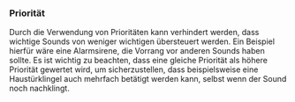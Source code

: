 ﻿### Priorität

Durch die Verwendung von Prioritäten kann verhindert werden, dass wichtige Sounds von weniger wichtigen übersteuert werden. Ein Beispiel hierfür wäre eine Alarmsirene, die Vorrang vor anderen Sounds haben sollte. Es ist wichtig zu beachten, dass eine gleiche Priorität als höhere Priorität gewertet wird, um sicherzustellen, dass beispielsweise eine Haustürklingel auch mehrfach betätigt werden kann, selbst wenn der Sound noch nachklingt.

